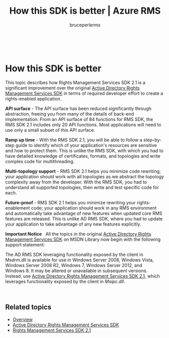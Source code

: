 ﻿---
# required metadata

title: How this SDK is better | Azure RMS
description: This topic describes how RMS SDK 2.1 is a significant improvement over the original Active Directory Rights Management Services SDK.
keywords:
author: bruceperlerms
manager: mbaldwin
ms.date: 04/28/2016
ms.topic: article
ms.prod: azure
ms.service: rights-management
ms.technology: techgroup-identity
ms.assetid: 622D5C6E-07D5-4C71-A99D-9823C1FE6936
# optional metadata

#ROBOTS:
audience: developer
#ms.devlang:
ms.reviewer: shubhamp
ms.suite: ems
#ms.tgt_pltfrm:
#ms.custom:

---

﻿
# How this SDK is better
This topic describes how Rights Management Services SDK 2.1 is a significant improvement over the original [Active Directory Rights Management Services SDK](https://msdn.microsoft.com/library/Cc530379) in terms of required developer effort to create a rights-enabled application.

**API surface** - The API surface has been reduced significantly through abstraction, freeing you from many of the details of back-end implementation. From an API surface of 84 functions for RMS SDK, the RMS SDK 2.1 includes only 20 API functions. Most applications will need to use only a small subset of this API surface.

**Ramp up time** - With the RMS SDK 2.1, you will be able to follow a step-by-step guide to identify which of your application's resources are sensitive and how to protect them. This is unlike the RMS SDK, with which you had to have detailed knowledge of certificates, formats, and topologies and write complex code for multithreading.

**Multi-topology support** - RMS SDK 2.1 helps you minimize code rewriting; your application should work with all topologies as we abstract the topology complexity away from the developer. With the RMS SDK, you had to understand all supported topologies, then write and test specific code for each.

**Future-proof** - RMS SDK 2.1 helps you minimize rewriting your rights-enablement code; your application should work in any RMS environment and automatically take advantage of new features when updated core RMS features are released. This is unlike AD RMS SDK, where you had to update your application to take advantage of any new features explicitly.

**Important Notice**  
All the topics in the original [Active Directory Rights Management Services SDK](https://msdn.microsoft.com/library/Cc530379) on MSDN Library now begin with the following support statement:

The AD RMS SDK leveraging functionality exposed by the client in Msdrm.dll is available for use in Windows Server 2008, Windows Vista, Windows Server 2008 R2, Windows 7, Windows Server 2012, and Windows 8. It may be altered or unavailable in subsequent versions. Instead, use [Active Directory Rights Management Services SDK 2.1](microsoft-information-protection-and-control-client-portal.md), which leverages functionality exposed by the client in *Msipc.dll*.

 

## Related topics ##
* [Overview](ad-rms-overview.md)
* [Active Directory Rights Management Services SDK](https://msdn.microsoft.com/library/Cc530379)
* [Rights Management Services SDK 2.1](microsoft-information-protection-and-control-client-portal.md)
 

 
